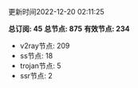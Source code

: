更新时间2022-12-20 02:11:25

**总订阅: 45**
**总节点: 875**
**有效节点: 234**
- v2ray节点: 209
- ss节点: 18
- trojan节点: 5
- ssr节点: 2
